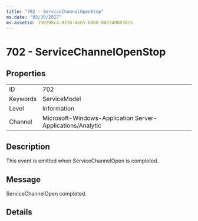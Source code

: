 ```yaml
---
title: "702 - ServiceChannelOpenStop"
ms.date: "03/30/2017"
ms.assetid: 190298c4-8216-4eb5-b8b0-8072400838c5
---
```

# 702 - ServiceChannelOpenStop

## Properties  
  
|||  
|-|-|  
|ID|702|  
|Keywords|ServiceModel|  
|Level|Information|  
|Channel|Microsoft-Windows-Application Server-Applications/Analytic|  
  
## Description  

 This event is emitted when ServiceChannelOpen is completed.  
  
## Message  

 ServiceChannelOpen completed.  
  
## Details
